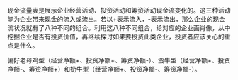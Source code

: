 现金流量表是展示企业经营活动、投资活动和筹资活动现金流变化的。这三种活动能为企业带来现金的流入或流出。若以+表示流入，-表示流出，那么企业的现金流状况就有了八种不同的组合。利用这八种不同组合，给对应的企业画肖像，从中挖掘企业是否有投资价值，再继续探讨如果要投资此类企业，投资者应该关心的重点是什么。



偏好老母鸡型（经营净额+、投资净额+、筹资净额-）、蛮牛型（经营净额+、投资净额-、筹资净额+）和奶牛型（经营净额+、投资净额-、筹资净额-）。